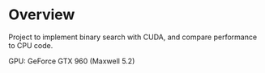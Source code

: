 # Overview
Project to implement binary search with CUDA, and compare performance to CPU code.

GPU: GeForce GTX 960 (Maxwell 5.2)
